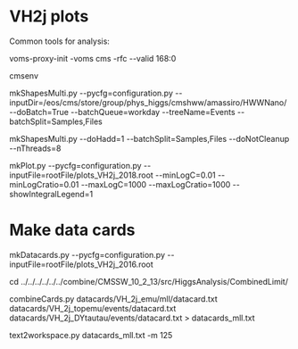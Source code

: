 VH2j plots
==============

Common tools for analysis:

voms-proxy-init -voms cms -rfc --valid 168:0

cmsenv

mkShapesMulti.py --pycfg=configuration.py  --inputDir=/eos/cms/store/group/phys_higgs/cmshww/amassiro/HWWNano/ --doBatch=True --batchQueue=workday --treeName=Events --batchSplit=Samples,Files

mkShapesMulti.py --doHadd=1 --batchSplit=Samples,Files --doNotCleanup --nThreads=8


mkPlot.py        --pycfg=configuration.py  --inputFile=rootFile/plots_VH2j_2018.root --minLogC=0.01 --minLogCratio=0.01 --maxLogC=1000 --maxLogCratio=1000  --showIntegralLegend=1 


Make data cards
===============

mkDatacards.py --pycfg=configuration.py --inputFile=rootFile/plots_VH2j_2016.root

cd ../../../../../../combine/CMSSW_10_2_13/src/HiggsAnalysis/CombinedLimit/

combineCards.py datacards/VH_2j_emu/mll/datacard.txt datacards/VH_2j_topemu/events/datacard.txt datacards/VH_2j_DYtautau/events/datacard.txt > datacards_mll.txt

text2workspace.py datacards_mll.txt -m 125
